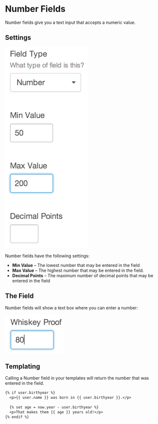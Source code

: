 # Number Fields

Number fields give you a text input that accepts a numeric value.

## Settings

![number-settings.2x](./images/field-types/number/number-settings.2x.png)

Number fields have the following settings:

- **Min Value** – The lowest number that may be entered in the field
- **Max Value** – The highest number that may be entered in the field.
- **Decimal Points** – The maximum number of decimal points that may be entered in the field

## The Field

Number fields will show a text box where you can enter a number:

![number-entry.2x](./images/field-types/number/number-entry.2x.png)

## Templating

Calling a Number field in your templates will return the number that was entered in the field.

```twig
{% if user.birthyear %}
  <p>{{ user.name }} was born in {{ user.birthyear }}.</p>

  {% set age = now.year - user.birthyear %}
  <p>That makes them {{ age }} years old!</p>
{% endif %}
```
